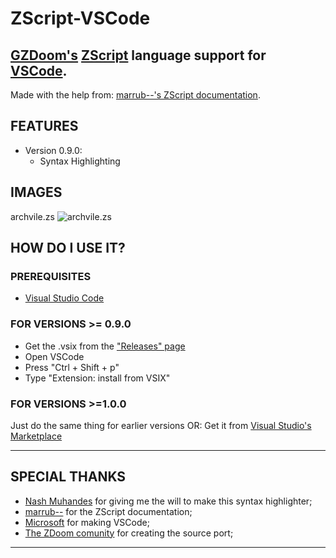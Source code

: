 # ZScript-VSCode
## [GZDoom's](https://zdoom.org/index) [ZScript](https://zdoom.org/wiki/ZScript) language support for [VSCode](https://code.visualstudio.com/).

Made with the help from: [marrub--'s ZScript documentation](https://github.com/marrub--/zdoom-doc).

## FEATURES
- Version 0.9.0:
  - Syntax Highlighting

## IMAGES
archvile.zs
![archvile.zs](https://i.imgur.com/YroabmQ.png)

## HOW DO I USE IT?
### PREREQUISITES
- [Visual Studio Code](https://code.visualstudio.com/Download)

### FOR VERSIONS >= 0.9.0
- Get the .vsix from the ["Releases" page](https://github.com/KaptainMicila/ZScript-VSCode/releases)
- Open VSCode
- Press "Ctrl + Shift + p"
- Type "Extension: install from VSIX"

### FOR VERSIONS >=1.0.0
Just do the same thing for earlier versions
OR:
Get it from [Visual Studio's Marketplace](https://marketplace.visualstudio.com/vscode)

---
## SPECIAL THANKS
- [Nash Muhandes](https://github.com/nashmuhandes) for giving me the will to make this syntax highlighter;
- [marrub--](https://github.com/marrub--) for the ZScript documentation;
- [Microsoft](www.microsoft.com) for making VSCode;
- [The ZDoom comunity](https://zdoom.org/index) for creating the source port;
---

